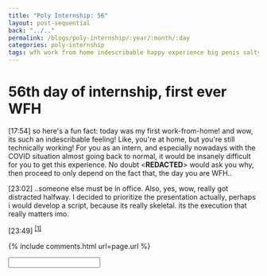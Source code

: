 ```yaml
---
title: "Poly Internship: 56"
layout: post-sequential
back: "../.."
permalink: /blogs/poly-internship/:year/:month/:day
categories: poly-internship
tags: wfh work from home indescribable happy experience big penis salty
---
```

# 56th day of internship, first ever WFH

<span class="timestamp">[17:54]</span> so here's a fun fact: today was my first work-from-home! and wow, its such an indescribable feeling! Like, you're at home, but you're still technically working! For you as an intern, and especially nowadays with the COVID situation almost going back to normal, it would be insanely difficult for you to get this experience. No doubt <span class='disable-selection' ondblclick="this.innerHTML='Mr Alan'">&lt;<b>REDACTED</b>&gt;</span> would ask you why, then proceed to only depend on the fact that, the day you are WFH..

<span class="timestamp">[23:02]</span> ..someone else must be in office. Also, yes, wow, really got distracted halfway. I decided to prioritize the presentation actually, perhaps i would develop a script, because its really skeletal. its the execution that really matters imo. 

<span class="timestamp">[23:49]</span> <sup><a href="#1">[1]</a></sup>

<!--

<span class='disable-selection' ondblclick="this.innerHTML=''">&lt;<b>REDACTED</b>&gt;</span>

-->
{% include comments.html url=page.url %}

<input id="password-input" type="password" class="text-secret" onkeyup="unlock()" autocomplete="off">

<span class="disable-selection" id="truth" style="display:none;">i'm salty over the fact that my hg leader only recognized recently that the fact that my internship limits my ability to prepare it. recently, like, last week. this is my last week. i feel so cheated. i feel like i bought a lap<br><br><sup href='1'>[1]</sup> i'm so emotionally gone and tired. it's not even the work. ugh. the world hurts, and no one understands.</span>

